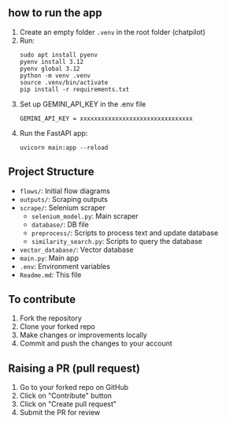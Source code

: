 ## how to run the app


1. Create an empty folder `.venv` in the root folder (chatpilot)
2. Run:
   ```
   sudo apt install pyenv
   pyenv install 3.12
   pyenv global 3.12
   python -m venv .venv
   source .venv/bin/activate
   pip install -r requirements.txt
   ```
3. Set up GEMINI_API_KEY in the .env file
   ```
   GEMINI_API_KEY = xxxxxxxxxxxxxxxxxxxxxxxxxxxxxxxx
   ```
4. Run the FastAPI app:
   ```
   uvicorn main:app --reload
   ```

## Project Structure

- `flows/`: Initial flow diagrams
- `outputs/`: Scraping outputs
- `scrape/`: Selenium scraper
  - `selenium_model.py`: Main scraper
  - `database/`: DB file
  - `preprocess/`: Scripts to process text and update database
  - `similarity_search.py`: Scripts to query the database
- `vector_database/`: Vector database
- `main.py`: Main app
- `.env`: Environment variables
- `Readme.md`: This file

## To contribute

1. Fork the repository
2. Clone your forked repo
3. Make changes or improvements locally
4. Commit and push the changes to your account

## Raising a PR (pull request)

1. Go to your forked repo on GitHub
2. Click on "Contribute" button
3. Click on "Create pull request"
4. Submit the PR for review
